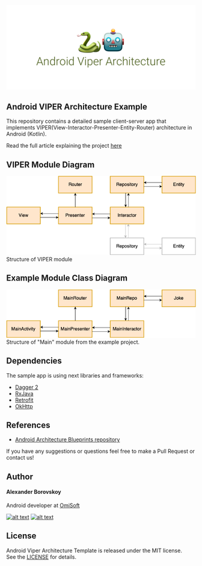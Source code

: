 
<img src="./Demo/cover.png" alt="cover image - Android Viper Architecture">

## Android VIPER Architecture Example 

This repository contains a detailed sample client-server app that implements VIPER(View-Interactor-Presenter-Entity-Router) architecture in Android (Kotlin).

Read the full article explaining the project [here](https://medium.com/omisoft/https-medium-com-omisoft-viper-in-android-the-practical-guide-or-how-to-catch-a-snake-78cc17e96d63)

## VIPER Module Diagram 
<img src="./Demo/viper-diagram.png" alt="viper diagram">
Structure of VIPER module

## Example Module Class Diagram
<img src="./Demo/template_diagram.png" alt="class diagram">
Structure of "Main" module from the example project.

## Dependencies
The sample app is using next libraries and frameworks:
- [Dagger 2](https://google.github.io/dagger/)
- [RxJava](https://github.com/ReactiveX/RxJava)
- [Retrofit](https://square.github.io/retrofit/)
- [OkHttp](https://square.github.io/okhttp/)

## References
- [Android Architecture Blueprints repository](https://github.com/googlesamples/android-architecture)

If you have any suggestions or questions feel free to make a Pull Request or contact us!

## Author
#### Alexander Borovskoy
Android developer at [OmiSoft](https://omisoft.net/?utm_source=github&utm_medium=social)

[![alt text][1.1]][1]
[![alt text][2.1]][2]

[1]: http://www.twitter.com/omisoftnet
[2]: http://www.facebook.com/omisoftnet

[1.1]: http://i.imgur.com/wWzX9uB.png (twitter icon without padding)
[2.1]: http://i.imgur.com/fep1WsG.png (facebook icon without padding)

## License
Android Viper Architecture Template is released under the MIT license.  
See the [LICENSE](./LICENSE.md) for details.
